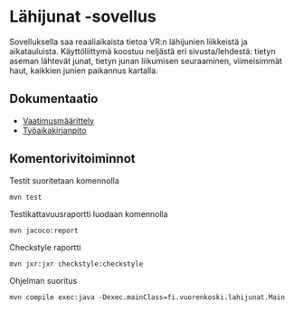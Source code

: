 # Lähijunat -sovellus

Sovelluksella saa reaaliaikaista tietoa VR:n lähijunien liikkeistä ja aikatauluista. Käyttöliittymä koostuu neljästä eri sivusta/lehdestä: tietyn aseman lähtevät junat, tietyn junan liikumisen seuraaminen, viimeisimmät haut, kaikkien junien paikannus kartalla.

## Dokumentaatio

* [Vaatimusmäärittely](https://github.com/vuorenkoski/ot-harjoitustyo/blob/master/Lahijunat/dokumentaatio/vaatimusmaarittely.md)
* [Työaikakirjanpito](https://github.com/vuorenkoski/ot-harjoitustyo/blob/master/Lahijunat/dokumentaatio/tyoaikakirjanpito.md)

## Komentorivitoiminnot

Testit suoritetaan komennolla

```
mvn test
```

Testikattavuusraportti luodaan komennolla

```
mvn jacoco:report
```

Checkstyle raportti

```
mvn jxr:jxr checkstyle:checkstyle
```

Ohjelman suoritus

```
mvn compile exec:java -Dexec.mainClass=fi.vuorenkoski.lahijunat.Main
```